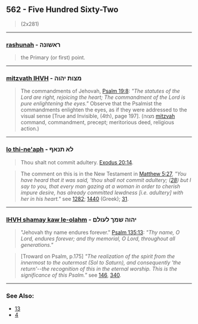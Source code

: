 ## 562 - Five Hundred Sixty-Two
> (2x281)

---

### [rashunah](/keys/RAShVNH) - ראשונה
> the Primary (or first) point.

---

### [mitzvath IHVH](/keys/MTzVTh.IHVH) - מצות יהוה
> The commandments of Jehovah, [Psalm 19:8](http://biblehub.com/psalms/19-8.htm): *"The statutes of the Lord are right, rejoicing the heart; The commandment of the Lord is pure enlightening the eyes."* Observe that the Psalmist the commandments enlighten the eyes, as if they were addressed to the visual sense [True and Invisible, (4th), page 197]. (מצוה [mitzvah](/keys/MTzVH) command, commandment, precept; meritorious deed, religious action.)

---

### [lo thi-ne'aph](/keys/LA.ThNAP) - לא תנאף
> Thou shalt not commit adultery. [Exodus 20:14](http://biblehub.com/exodus/20-14.htm).

> The comment on this is in the New Testament in [Matthew 5:27](http://biblehub.com/matthew/5-27.htm), *"You have heard that it was said, 'thou shall not commit adultery; ([28](http://biblehub.com/matthew/5-28.htm)) but I say to you, that every man gazing at a woman in order to cherish impure desire, has already committed lewdness [i.e. adultery] with her in his heart."* see [1282](1282); [1440](1440) (Greek); [31](31).

---

### [IHVH shamay kaw le-olahm](/keys/IHVH.ShMK.LOVLM) - יהוה שמך לעולם
> "Jehovah thy name endures forever." [Psalm 135:13](http://biblehub.com/psalms/135-13.htm): *"Thy name, O Lord, endures forever; and thy memorial, O Lord, throughout all generations."*

> [Troward on Psalm, p.175] *"The realization of the spirit from the innermost to the outermost (Sol to Saturn), and consequently 'the return'--the recognition of this in the eternal worship. This is the significance of this Psalm."* see [146](146), [340](340).

---

### See Also:

- [13](13)
- [4](4)
